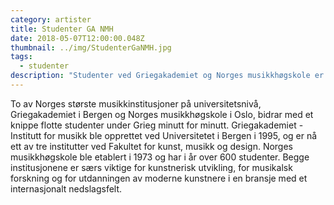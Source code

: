 ```yaml
---
category: artister
title: Studenter GA NMH
date: 2018-05-07T12:00:00.048Z
thumbnail: ../img/StudenterGaNMH.jpg
tags:
  - studenter
description: "Studenter ved Griegakademiet og Norges musikkhøgskole er med under Grieg minutt for minutt."
---
```

To av Norges største musikkinstitusjoner på universitetsnivå, Griegakademiet i Bergen og Norges musikkhøgskole i Oslo, bidrar med et knippe flotte studenter under Grieg minutt for minutt. Griegakademiet - Institutt for musikk ble opprettet ved Universitetet i Bergen i 1995, og er nå ett av tre institutter ved Fakultet for kunst, musikk og design. Norges musikkhøgskole ble etablert i 1973 og har i år over 600 studenter. Begge institusjonene er særs viktige for kunstnerisk utvikling, for musikalsk forskning og for utdanningen av moderne kunstnere i en bransje med et internasjonalt nedslagsfelt.
